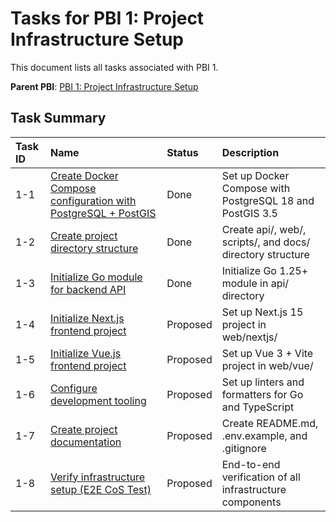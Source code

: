 # Tasks for PBI 1: Project Infrastructure Setup

This document lists all tasks associated with PBI 1.

**Parent PBI**: [PBI 1: Project Infrastructure Setup](./prd.md)

## Task Summary

| Task ID | Name | Status | Description |
| :------ | :--- | :------ | :---------- |
| 1-1 | [Create Docker Compose configuration with PostgreSQL + PostGIS](./1-1.md) | Done | Set up Docker Compose with PostgreSQL 18 and PostGIS 3.5 |
| 1-2 | [Create project directory structure](./1-2.md) | Done | Create api/, web/, scripts/, and docs/ directory structure |
| 1-3 | [Initialize Go module for backend API](./1-3.md) | Done | Initialize Go 1.25+ module in api/ directory |
| 1-4 | [Initialize Next.js frontend project](./1-4.md) | Proposed | Set up Next.js 15 project in web/nextjs/ |
| 1-5 | [Initialize Vue.js frontend project](./1-5.md) | Proposed | Set up Vue 3 + Vite project in web/vue/ |
| 1-6 | [Configure development tooling](./1-6.md) | Proposed | Set up linters and formatters for Go and TypeScript |
| 1-7 | [Create project documentation](./1-7.md) | Proposed | Create README.md, .env.example, and .gitignore |
| 1-8 | [Verify infrastructure setup (E2E CoS Test)](./1-8.md) | Proposed | End-to-end verification of all infrastructure components |

